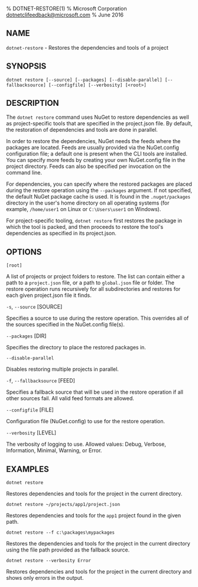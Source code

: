 % DOTNET-RESTORE(1)
% Microsoft Corporation dotnetclifeedback@microsoft.com
% June 2016

## NAME

`dotnet-restore` - Restores the dependencies and tools of a project

## SYNOPSIS

`dotnet restore [--source]
    [--packages] [--disable-parallel]
    [--fallbacksource] [--configfile] [--verbosity]
    [<root>]`

## DESCRIPTION

The `dotnet restore` command uses NuGet to restore dependencies as well as project-specific tools that are specified in the project.json file.
By default, the restoration of dependencies and tools are done in parallel.

In order to restore the dependencies, NuGet needs the feeds where the packages are located.
Feeds are usually provided via the NuGet.config configuration file; a default one is present when the CLI tools are installed.
You can specify more feeds by creating your own NuGet.config file in the project directory.
Feeds can also be specified per invocation on the command line.

For dependencies, you can specify where the restored packages are placed during the restore operation using the
`--packages` argument.
If not specified, the default NuGet package cache is used.
It is found in the `.nuget/packages` directory in the user's home directory on all operating systems (for example, `/home/user1` on Linux or `C:\Users\user1` on Windows).

For project-specific tooling, `dotnet restore` first restores the package in which the tool is packed, and then
proceeds to restore the tool's dependencies as specified in its project.json.

## OPTIONS

`[root]`

 A list of projects or project folders to restore. The list can contain either a path to a `project.json` file, or a path to `global.json` file or folder. The restore operation runs recursively for all subdirectories and restores for each given project.json file it finds.

`-s`, `--source` [SOURCE]

Specifies a source to use during the restore operation. This overrides all of the sources specified in the NuGet.config file(s).

`--packages` [DIR]

Specifies the directory to place the restored packages in.

`--disable-parallel`

Disables restoring multiple projects in parallel.

`-f`, `--fallbacksource` [FEED]

Specifies a fallback source that will be used in the restore operation if all other sources fail. All valid feed formats are allowed.

`--configfile` [FILE]

Configuration file (NuGet.config) to use for the restore operation.

`--verbosity` [LEVEL]

The verbosity of logging to use. Allowed values: Debug, Verbose, Information, Minimal, Warning, or Error.

## EXAMPLES

`dotnet restore`

Restores dependencies and tools for the project in the current directory.

`dotnet restore ~/projects/app1/project.json`

Restores dependencies and tools for the `app1` project found in the given path.

`dotnet restore --f c:\packages\mypackages`

Restores the dependencies and tools for the project in the current directory using the file path provided as the fallback source.

`dotnet restore --verbosity Error`

Restores dependencies and tools for the project in the current directory and shows only errors in the output.
